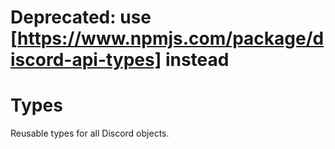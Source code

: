 # Deprecated: use [https://www.npmjs.com/package/discord-api-types] instead

# Types

Reusable types for all Discord objects.
